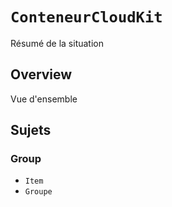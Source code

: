 # ``ConteneurCloudKit``

Résumé de la situation

## Overview

Vue d'ensemble

## Sujets

### <!--@START_MENU_TOKEN@-->Group<!--@END_MENU_TOKEN@-->

- ``Item``
- ``Groupe``
